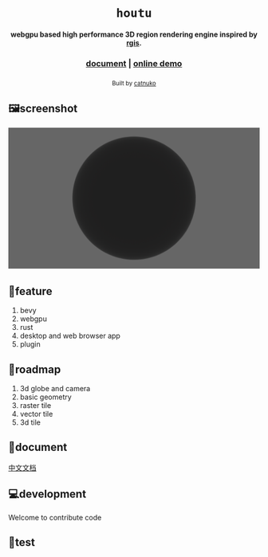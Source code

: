 <div align="center">

  <h1><code>houtu</code></h1>

  <strong>webgpu based high performance 3D region rendering engine inspired by <a href="https://github.com/frewsxcv/rgis">rgis</a>.</strong>

  <h3>
    <a href="#">document</a>
    <span> | </span>
    <a href="#">online demo</a>
  </h3>

  <sub>Built by <a href="https://github.com/catnuko">catnuko</a></sub>
</div>

## 🖼️screenshot
![wgs84-ellipsoid](./www/assets/wgs84-ellipsoid.png)
## 🚀feature
1. bevy
2. webgpu
3. rust
4. desktop and web browser app
5. plugin

## 🐪roadmap
1. 3d globe and camera
2. basic geometry
3. raster tile
4. vector tile
5. 3d tile
## 📖document
[中文文档](./README_zh.md)

## 💻development
Welcome to contribute code


## 🐒test
